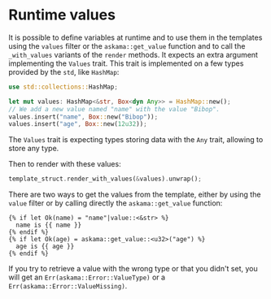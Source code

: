 # Runtime values

It is possible to define variables at runtime and to use them in the templates using the `values`
filter or the `askama::get_value` function and to call the `_with_values` variants of the `render`
methods. It expects an extra argument implementing the `Values` trait. This trait is implemented on
a few types provided by the `std`, like `HashMap`:

```rust
use std::collections::HashMap;

let mut values: HashMap<&str, Box<dyn Any>> = HashMap::new();
// We add a new value named "name" with the value "Bibop".
values.insert("name", Box::new("Bibop"));
values.insert("age", Box::new(12u32));
```

The `Values` trait is expecting types storing data with the `Any` trait, allowing to store any type.

Then to render with these values:

```rust
template_struct.render_with_values(&values).unwrap();
```

There are two ways to get the values from the template, either by using the `value` filter
or by calling directly the `askama::get_value` function:

```jinja
{% if let Ok(name) = "name"|value::<&str> %}
  name is {{ name }}
{% endif %}
{% if let Ok(age) = askama::get_value::<u32>("age") %}
  age is {{ age }}
{% endif %}
```

If you try to retrieve a value with the wrong type or that you didn't set, you will get an
`Err(askama::Error::ValueType)` or a `Err(askama::Error::ValueMissing)`.
